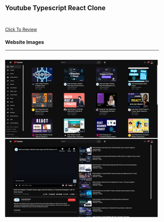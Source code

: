 ## Youtube Typescript React Clone

<br/>

[Click To Review](https://typescript-react-youtube-clone-edvs7ou7w-atifsimsek.vercel.app/)

### Website Images

<hr/>
<br/>

<img src="src/assets/img1.png"  width="500" />
<br/>
<img src="src/assets/img-2.png"  width="500" />
